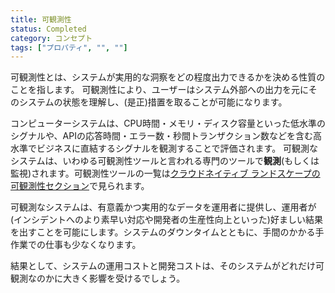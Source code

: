 ```yaml
---
title: 可観測性
status: Completed
category: コンセプト
tags: ["プロパティ", "", ""]
---
```


可観測性とは、システムが実用的な洞察をどの程度出力できるかを決める性質のことを指します。
可観測性により、ユーザーはシステム外部への出力を元にそのシステムの状態を理解し、(是正)措置を取ることが可能になります。

コンピューターシステムは、CPU時間・メモリ・ディスク容量といった低水準のシグナルや、APIの応答時間・エラー数・秒間トランザクション数などを含む高水準でビジネスに直結するシグナルを観測することで評価されます。
可観測なシステムは、いわゆる可観測性ツールと言われる専門のツールで**観測**(もしくは監視)されます。可観測性ツールの一覧は[クラウドネイティブ ランドスケープの可観測性セクション](https://landscape.cncf.io/card-mode?category=observability-and-analysis&grouping=category)で見られます。

可観測なシステムは、有意義かつ実用的なデータを運用者に提供し、運用者が(インシデントへのより素早い対応や開発者の生産性向上といった)好ましい結果を出すことを可能にします。システムのダウンタイムとともに、手間のかかる手作業での仕事も少なくなります。

結果として、システムの運用コストと開発コストは、そのシステムがどれだけ可観測なのかに大きく影響を受けるでしょう。
